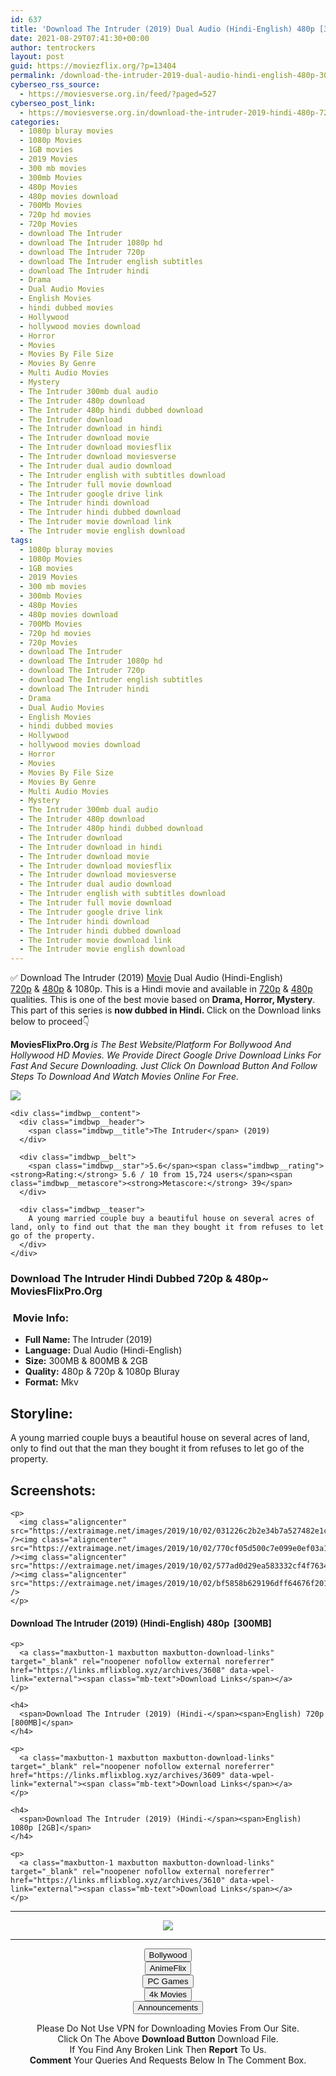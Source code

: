 ```yaml
---
id: 637
title: 'Download The Intruder (2019) Dual Audio (Hindi-English) 480p [300MB] || 720p [800MB] || 1080p [2GB]'
date: 2021-08-29T07:41:30+00:00
author: tentrockers
layout: post
guid: https://moviezflix.org/?p=13404
permalink: /download-the-intruder-2019-dual-audio-hindi-english-480p-300mb-720p-800mb-1080p-2gb/
cyberseo_rss_source:
  - https://moviesverse.org.in/feed/?paged=527
cyberseo_post_link:
  - https://moviesverse.org.in/download-the-intruder-2019-hindi-480p-720p-1080p/
categories:
  - 1080p bluray movies
  - 1080p Movies
  - 1GB movies
  - 2019 Movies
  - 300 mb movies
  - 300mb Movies
  - 480p Movies
  - 480p movies download
  - 700Mb Movies
  - 720p hd movies
  - 720p Movies
  - download The Intruder
  - download The Intruder 1080p hd
  - download The Intruder 720p
  - download The Intruder english subtitles
  - download The Intruder hindi
  - Drama
  - Dual Audio Movies
  - English Movies
  - hindi dubbed movies
  - Hollywood
  - hollywood movies download
  - Horror
  - Movies
  - Movies By File Size
  - Movies By Genre
  - Multi Audio Movies
  - Mystery
  - The Intruder 300mb dual audio
  - The Intruder 480p download
  - The Intruder 480p hindi dubbed download
  - The Intruder download
  - The Intruder download in hindi
  - The Intruder download movie
  - The Intruder download moviesflix
  - The Intruder download moviesverse
  - The Intruder dual audio download
  - The Intruder english with subtitles download
  - The Intruder full movie download
  - The Intruder google drive link
  - The Intruder hindi download
  - The Intruder hindi dubbed download
  - The Intruder movie download link
  - The Intruder movie english download
tags:
  - 1080p bluray movies
  - 1080p Movies
  - 1GB movies
  - 2019 Movies
  - 300 mb movies
  - 300mb Movies
  - 480p Movies
  - 480p movies download
  - 700Mb Movies
  - 720p hd movies
  - 720p Movies
  - download The Intruder
  - download The Intruder 1080p hd
  - download The Intruder 720p
  - download The Intruder english subtitles
  - download The Intruder hindi
  - Drama
  - Dual Audio Movies
  - English Movies
  - hindi dubbed movies
  - Hollywood
  - hollywood movies download
  - Horror
  - Movies
  - Movies By File Size
  - Movies By Genre
  - Multi Audio Movies
  - Mystery
  - The Intruder 300mb dual audio
  - The Intruder 480p download
  - The Intruder 480p hindi dubbed download
  - The Intruder download
  - The Intruder download in hindi
  - The Intruder download movie
  - The Intruder download moviesflix
  - The Intruder download moviesverse
  - The Intruder dual audio download
  - The Intruder english with subtitles download
  - The Intruder full movie download
  - The Intruder google drive link
  - The Intruder hindi download
  - The Intruder hindi dubbed download
  - The Intruder movie download link
  - The Intruder movie english download
---
```

<div class="thecontent clearfix">
  <p>
    ✅ Download The Intruder (2019) <a href="https://moviesverse.org.in/category/movies/" data-wpel-link="internal">Movie</a> Dual Audio (Hindi-English) <a href="https://moviesverse.org.in/720p-movies/" data-wpel-link="internal">720p</a>&nbsp;&&nbsp;<a href="https://moviesverse.org.in/480p-movies/" data-wpel-link="internal">480p</a> & 1080p. This is a Hindi movie and available in <a href="https://moviesverse.org.in/720p-movies/" data-wpel-link="internal">720p</a>&nbsp;&&nbsp;<a href="https://moviesverse.org.in/480p-movies/" data-wpel-link="internal">480p</a> qualities. This is one of the best movie based on <strong>Drama, Horror, Mystery</strong>. This part of this series is <strong>now dubbed in <span>Hindi.&nbsp;</span></strong><span>Click on the Download links below to proceed👇</span>
  </p>
  
  <p>
    <strong><span>MoviesFlixPro.Org&nbsp;</span></strong><em>is The Best Website/Platform For Bollywood And Hollywood HD Movies. We Provide Direct Google Drive Download Links For Fast And Secure Downloading. Just Click On Download Button And Follow Steps To&nbsp;Download And Watch Movies Online For Free.</em>
  </p>
  
  <div class="imdbwp imdbwp--movie dark">
    <div class="imdbwp__thumb">
      <a class="imdbwp__link" target="_blank" title="The Intruder" href="https://www.imdb.com/title/tt6722030/" rel="nofollow external noopener noreferrer" data-wpel-link="external"><img class="imdbwp__img" src="https://m.media-amazon.com/images/M/MV5BNTczMzc4NDY0MF5BMl5BanBnXkFtZTgwMjI3Njg3NjM@._V1_SX300.jpg" /></a>
    </div>
    
    <div class="imdbwp__content">
      <div class="imdbwp__header">
        <span class="imdbwp__title">The Intruder</span> (2019)
      </div>
      
      <div class="imdbwp__belt">
        <span class="imdbwp__star">5.6</span><span class="imdbwp__rating"><strong>Rating:</strong> 5.6 / 10 from 15,724 users</span><span class="imdbwp__metascore"><strong>Metascore:</strong> 39</span>
      </div>
      
      <div class="imdbwp__teaser">
        A young married couple buy a beautiful house on several acres of land, only to find out that the man they bought it from refuses to let go of the property.
      </div>
    </div>
  </div>
  
  <h3>
    <span>Download The Intruder Hindi Dubbed 720p & 480p~ MoviesFlixPro.Org</span>
  </h3>
  
  <h3>
    <span>&nbsp;Movie Info:&nbsp;</span>
  </h3>
  
  <ul>
    <li>
      <strong>Full Name: </strong>The Intruder (2019)
    </li>
    <li>
      <strong>Language:</strong> Dual Audio (Hindi-English)
    </li>
    <li>
      <strong>Size:</strong> 300MB & 800MB & 2GB
    </li>
    <li>
      <strong>Quality:</strong> 480p & 720p & 1080p Bluray
    </li>
    <li>
      <strong>Format:</strong>&nbsp;Mkv
    </li>
  </ul>
  
  <h2>
    <span>Storyline:</span>
  </h2>
  
  <p>
    A young married couple buys a beautiful house on several acres of land, only to find out that the man they bought it from refuses to let go of the property.
  </p>
  
  <div class="summary_text">
    <h2>
      <span>Screenshots:</span>
    </h2>
    
    <p>
      <img class="aligncenter" src="https://extraimage.net/images/2019/10/02/031226c2b2e34b7a527482e1c4daa842.jpg" /><img class="aligncenter" src="https://extraimage.net/images/2019/10/02/770cf05d500c7e099e0ef03a16a9a76c.jpg" /><img class="aligncenter" src="https://extraimage.net/images/2019/10/02/577ad0d29ea583332cf4f76347c5aff1.jpg" /><img class="aligncenter" src="https://extraimage.net/images/2019/10/02/bf5858b629196dff64676f20199e6e64.jpg" />
    </p>
  </div>
  
  <div class="inline canwrap">
    <h4>
      <span>Download The Intruder (2019) (Hindi-English) </span><span>480p&nbsp; [300MB]</span>
    </h4>
    
    <p>
      <a class="maxbutton-1 maxbutton maxbutton-download-links" target="_blank" rel="noopener nofollow external noreferrer" href="https://links.mflixblog.xyz/archives/3608" data-wpel-link="external"><span class="mb-text">Download Links</span></a>
    </p>
    
    <h4>
      <span>Download The Intruder (2019) (Hindi-</span><span>English) 720p [800MB]</span>
    </h4>
    
    <p>
      <a class="maxbutton-1 maxbutton maxbutton-download-links" target="_blank" rel="noopener nofollow external noreferrer" href="https://links.mflixblog.xyz/archives/3609" data-wpel-link="external"><span class="mb-text">Download Links</span></a>
    </p>
    
    <h4>
      <span>Download The Intruder (2019) (Hindi-</span><span>English) 1080p [2GB]</span>
    </h4>
    
    <p>
      <a class="maxbutton-1 maxbutton maxbutton-download-links" target="_blank" rel="noopener nofollow external noreferrer" href="https://links.mflixblog.xyz/archives/3610" data-wpel-link="external"><span class="mb-text">Download Links</span></a>
    </p>
  </div>
</div>

<center>
  </p> 
  
  <hr />
  
  <p>
    <a href="http://gdrivepro.xyz/join.php" data-wpel-link="external" target="_blank" rel="nofollow external noopener noreferrer"><img src="https://i.imgur.com/FhMdWdW.png" /></a>
  </p>
  
  <hr />
  
  <p>
    <a href="https://dogemovies.xyz" target="_blank" data-wpel-link="external" rel="nofollow external noopener noreferrer"><button class="button button5">Bollywood</button></a><br /> <a href="https://animeflix.in" target="_blank" data-wpel-link="external" rel="nofollow external noopener noreferrer"><button class="button button5">AnimeFlix</button></a><br /> <a href="https://gamesflix.net/" target="_blank" data-wpel-link="external" rel="nofollow external noopener noreferrer"><button class="button button5">PC Games</button></a><br /> <a href="https://uhdmovies.in" target="_blank" data-wpel-link="external" rel="nofollow external noopener noreferrer"><button class="button button5">4k Movies</button></a><br /> <a href="https://moviesverse.org.in/announcements/" target="_blank" data-wpel-link="internal" rel="noopener"><button class="button button5">Announcements</button></a>
  </p>
  
  <div class="alert alert-danger">
    Please Do Not Use VPN for Downloading Movies From Our Site.
  </div>
  
  <div class="alert alert-success">
    Click On The Above <strong>Download Button</strong> Download File.
  </div>
  
  <div class="alert alert-warning">
    If You Find Any Broken Link Then <strong>Report</strong> To Us.
  </div>
  
  <div class="alert alert-info">
    <strong>Comment</strong> Your Queries And Requests Below In The Comment Box.
  </div>
  
  <p>
    </center>
  </p>